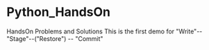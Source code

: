# Python_HandsOn
HandsOn Problems and Solutions
This is the first demo for "Write"--"Stage"--("Restore") -- "Commit"
